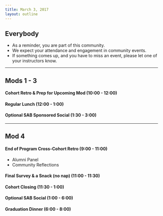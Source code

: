 ```yaml
---
title: March 3, 2017
layout: outline
---
```


## Everybody

- As a reminder, you are part of this community.
- We expect your attendance and engagement in community events.
- If something comes up, and you have to miss an event, please let one of your instructors know.

***

## Mods 1 - 3

<!-- #### Optional Morning Speaker Session (9:00 - 10:00) -->

#### Cohort Retro & Prep for Upcoming Mod (10:00 - 12:00)

#### Regular Lunch (12:00 - 1:00)

#### Optional SAB Sponsored Social (1:30 - 3:00)

***

## Mod 4

#### End of Program Cross-Cohort Retro (9:00 - 11:00)

* Alumni Panel
* Community Reflections

#### Final Survey & a Snack (no nap) (11:00 - 11:30)

#### Cohort Closing (11:30 - 1:00)

#### Optional SAB Social (1:00 - 6:00)

#### Graduation Dinner (6:00 - 8:00)
